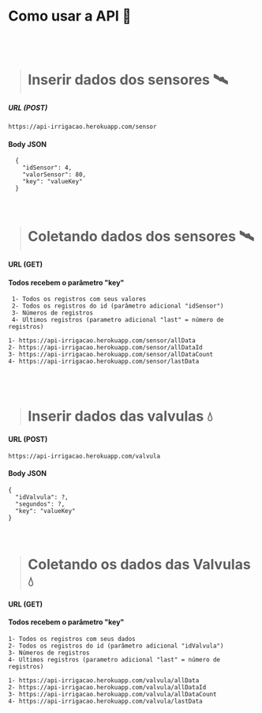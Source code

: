 # Como usar a API 🤔

<br><br>

> # Inserir dados dos sensores 🛰
##### URL (POST)

```
https://api-irrigacao.herokuapp.com/sensor
```

#### Body JSON
```
  {
    "idSensor": 4,      
    "valorSensor": 80,
    "key": "valueKey"
  }
```

<br>

> # Coletando dados dos sensores 🛰
#### URL (GET)
  #### Todos recebem o parâmetro "key"
     1- Todos os registros com seus valores
     2- Todos os registros do id (parâmetro adicional "idSensor")
     3- Números de registros
     4- Ultimos registros (parametro adicional "last" = número de registros)

```
1- https://api-irrigacao.herokuapp.com/sensor/allData
2- https://api-irrigacao.herokuapp.com/sensor/allDataId
3- https://api-irrigacao.herokuapp.com/sensor/allDataCount
4- https://api-irrigacao.herokuapp.com/sensor/lastData
```

<br><br>

> # Inserir dados das valvulas 💧
#### URL (POST)
```
https://api-irrigacao.herokuapp.com/valvula
```
#### Body JSON
```
{
  "idValvula": ?,
  "segundos": ?,
  "key": "valueKey"
}
```

<br>

> # Coletando os dados das Valvulas 💧
#### URL (GET)
  #### Todos recebem o parâmetro "key"
    1- Todos os registros com seus dados
    2- Todos os registros do id (parâmetro adicional "idValvula")
    3- Números de registros
    4- Ultimos registros (parametro adicional "last" = número de registros)

```
1- https://api-irrigacao.herokuapp.com/valvula/allData
2- https://api-irrigacao.herokuapp.com/valvula/allDataId
3- https://api-irrigacao.herokuapp.com/valvula/allDataCount
4- https://api-irrigacao.herokuapp.com/valvula/lastData
```
